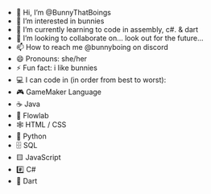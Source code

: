 - 👋 Hi, I’m @BunnyThatBoings
- 👀 I’m interested in bunnies
- 🌱 I’m currently learning to code in assembly, c#. & dart
- 💞️ I’m looking to collaborate on... look out for the future...
- 📫 How to reach me @bunnyboing on discord
- 😄 Pronouns: she/her
- ⚡ Fun fact: i like bunnies
- 💻 I can code in (in order from best to worst):
- 🎮 GameMaker Language
- ☕ Java
- 🚰 Flowlab
- 🕸️ HTML / CSS
- 🐍 Python
- 🗄️ SQL
- 🟨 JavaScript
- #️⃣ C#
- 🚄 Dart
<!---
BunnyThatBoings/BunnyThatBoings is a ✨ special ✨ repository because its `README.md` (this file) appears on your GitHub profile.
You can click the Preview link to take a look at your changes.
--->
